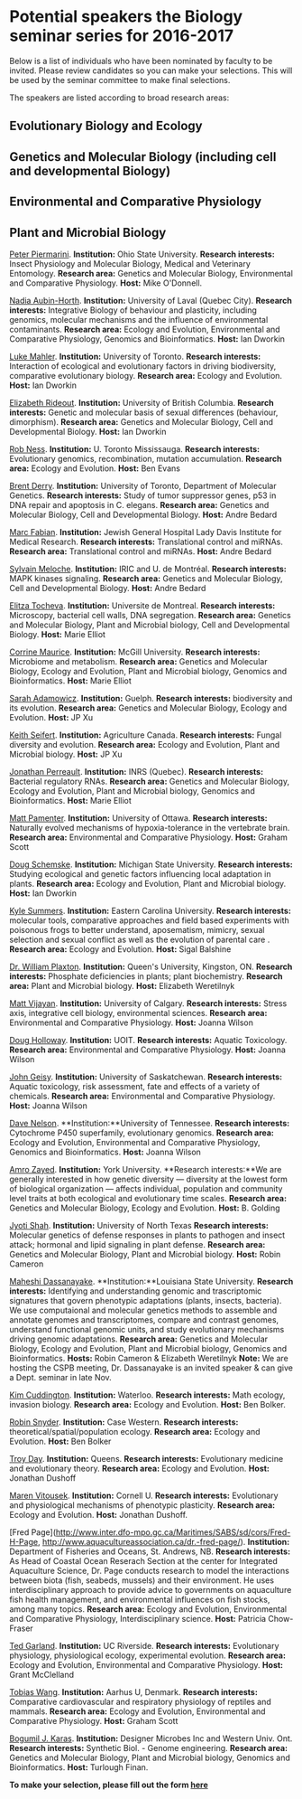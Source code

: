# Potential speakers the Biology seminar series for 2016-2017


Below is a list of individuals who have been nominated by faculty to be invited. Please review candidates so you can make your selections. This will be used by the seminar committee to make final selections.

The speakers are listed according to broad research areas:

## Evolutionary Biology and Ecology

## Genetics and Molecular Biology (including cell and developmental Biology)

## Environmental and Comparative Physiology

## Plant and Microbial Biology

[Peter Piermarini](https://www.researchgate.net/profile/Peter_Piermarini). 
**Institution:** Ohio State University.
**Research interests:** Insect Physiology and Molecular Biology, Medical and Veterinary Entomology. 
**Research area:** Genetics and Molecular Biology, Environmental and Comparative Physiology. 
**Host:** Mike O'Donnell.


[Nadia Aubin-Horth](http://wikiaubinhorth.ibis.ulaval.ca/Main_Page). 
**Institution:** University of Laval (Quebec City). 
**Research interests:** Integrative Biology of behaviour and plasticity, including genomics, molecular mechanisms and the influence of environmental contaminants.
**Research area:** Ecology and Evolution, Environmental and Comparative Physiology, Genomics and Bioinformatics.
**Host:** Ian Dworkin

[Luke Mahler](http://mahlerlab.com/). 
**Institution:** University of Toronto. 
**Research interests:** Interaction of ecological and evolutionary factors in driving biodiversity, comparative evolutionary biology.
**Research area:** Ecology and Evolution.
**Host:** Ian Dworkin

[Elizabeth Rideout](http://rideoutlab.weebly.com/). 
**Institution:** University of British Columbia.
**Research interests:** Genetic and molecular basis of sexual differences (behaviour, dimorphism).
**Research area:** Genetics and Molecular Biology, Cell and Developmental Biology.
**Host:** Ian Dworkin

[Rob Ness](http://sites.utm.utoronto.ca/ness/). 
**Institution:** U. Toronto Mississauga.
**Research interests:** Evolutionary genomics, recombination, mutation accumulation.
**Research area:** Ecology and Evolution.
**Host:** Ben Evans

[Brent Derry](http://lab.research.sickkids.ca/derry/). 
**Institution:** University of Toronto, Department of Molecular Genetics. 
**Research interests:** Study of tumor suppressor genes, p53 in DNA repair and apoptosis in C. elegans.
**Research area:** Genetics and Molecular Biology, Cell and Developmental Biology.
**Host:** Andre Bedard

[Marc Fabian](http://www.ncbi.nlm.nih.gov/pubmed/?term=fabian+mr). 
**Institution:** Jewish General Hospital Lady Davis Institute for Medical Research.
**Research interests:** Translational control and miRNAs.
**Research area:** Translational control and miRNAs.
**Host:** Andre Bedard

[Sylvain Meloche](http://www.iric.ca/en/research/principal-investigators/sylvain-meloche/). 
**Institution:** IRIC and U. de Montréal.
**Research interests:** MAPK kinases signaling.
**Research area:** Genetics and Molecular Biology, Cell and Developmental Biology.
**Host:** Andre Bedard

[Elitza Tocheva](http://www.biochimie.umontreal.ca/activites-de-recherche/themes-de-recherche-et-professeurs/elitza-tocheva/). 
**Institution:** Universite de Montreal.
**Research interests:** Microscopy, bacterial cell walls, DNA segregation.
**Research area:** Genetics and Molecular Biology, Plant and Microbial biology, Cell and Developmental Biology.
**Host:** Marie Elliot

[Corrine Maurice](https://www.mcgill.ca/microimm/people/professors/corinne-maurice). 
**Institution:** McGill University.
**Research interests:** Microbiome and metabolism.
**Research area:** Genetics and Molecular Biology, Ecology and Evolution, Plant and Microbial biology, Genomics and Bioinformatics.
**Host:** Marie Elliot

[Sarah Adamowicz](http://www.uoguelph.ca/ib/people/faculty/adamowicz.shtml). 
**Institution:** Guelph.
**Research interests:** biodiversity and its evolution.
**Research area:** Genetics and Molecular Biology, Ecology and Evolution.
**Host:** JP Xu

[Keith Seifert](http://www.agr.gc.ca/eng/science-and-innovation/research-centres/ontario/ottawa-research-and-development-centre/scientific-staff-and-expertise/seifert-keith-phd/?id=1181921509394). 
**Institution:** Agriculture Canada.
**Research interests:** Fungal diversity and evolution.
**Research area:** Ecology and Evolution, Plant and Microbial biology.
**Host:** JP Xu

[Jonathan Perreault](http://www.profs.inrs.ca/jperreault/). 
**Institution:** INRS (Quebec).
**Research interests:** Bacterial regulatory RNAs.
**Research area:** Genetics and Molecular Biology, Ecology and Evolution, Plant and Microbial biology, Genomics and Bioinformatics.
**Host:** Marie Elliot

[Matt Pamenter](http://pamenterlab.ca). 
**Institution:** University of Ottawa.
**Research interests:** Naturally evolved mechanisms of hypoxia-tolerance in the vertebrate brain.
**Research area:** Environmental and Comparative Physiology.
**Host:** Graham Scott

[Doug Schemske](https://plantbiology.natsci.msu.edu/directory/doug-schemske/research/). 
**Institution:** Michigan State University.
**Research interests:** Studying ecological and genetic factors influencing local adaptation in plants.
**Research area:** Ecology and Evolution, Plant and Microbial biology.
**Host:** Ian Dworkin

[Kyle Summers](http://core.ecu.edu/biol/summersk/summerwebpage/welcome.htm). 
**Institution:** Eastern Carolina University.
**Research interests:** molecular tools, comparative approaches and field based experiments with poisonous frogs to better understand, aposematism, mimicry, sexual selection and sexual conflict as well as the evolution of parental care .
**Research area:** Ecology and Evolution.
**Host:** Sigal Balshine

[Dr. William Plaxton](http://post.queensu.ca/~plaxton/). 
**Institution:** Queen's University, Kingston, ON.
**Research interests:** Phosphate deficiencies in plants; plant biochemistry.
**Research area:** Plant and Microbial biology.
**Host:** Elizabeth Weretilnyk

[Matt Vijayan](http://contacts.ucalgary.ca/info/bio/profiles/124-32886). 
**Institution:** University of Calgary.
**Research interests:** Stress axis, integrative cell biology, environmental sciences.
**Research area:** Environmental and Comparative Physiology.
**Host:** Joanna Wilson

[Doug Holloway](http://faculty.uoit.ca/groups/aquatox/). 
**Institution:** UOIT.
**Research interests:** Aquatic Toxicology.
**Research area:** Environmental and Comparative Physiology.
**Host:** Joanna Wilson

[John Geisy](http://www.usask.ca/toxicology/jgiesy/). 
**Institution:** University of Saskatchewan.
**Research interests:** Aquatic toxicology, risk assessment, fate and effects of a variety of chemicals.
**Research area:** Environmental and Comparative Physiology.
**Host:** Joanna Wilson

[Dave Nelson](https://www.uthsc.edu/molecular_sciences/directories/faculty/d_nelson.php). 
**Institution:**University of Tennessee.
**Research interests:** Cytochrome P450 superfamily, evolutionary genomics.
**Research area:** Ecology and Evolution, Environmental and Comparative Physiology, Genomics and Bioinformatics.
**Host:** Joanna Wilson

[Amro Zayed](http://biology.gradstudies.yorku.ca/faculty/a-zayed/). 
**Institution:** York University.
**Research interests:**We are generally interested in how genetic diversity — diversity at the lowest form of biological organization — affects individual, population and community level traits at both ecological and evolutionary time scales.
**Research area:** Genetics and Molecular Biology, Ecology and Evolution.
**Host:** B. Golding

[Jyoti Shah](https://facultyinfo.unt.edu/faculty-profile?query=Jyoti+Shah&type=name&profile=js0863). 
**Institution:** University of North Texas
**Research interests:** Molecular genetics of defense responses in plants to pathogen and insect attack; hormonal and lipid signaling in plant defense. 
**Research area:** Genetics and Molecular Biology, Plant and Microbial biology.
**Host:** Robin Cameron

[Maheshi Dassanayake](http://www.lsugenomics.org/). 
**Institution:**Louisiana State University.
**Research interests:** Identifying and understanding genomic and trascriptomic signatures that govern phenotypic adaptations (plants, insects, bacteria). We use computaional and molecular genetics methods to assemble and annotate genomes and transcriptomes, compare and contrast genomes, understand functional genomic units, and study evolutionary mechanisms driving genomic adaptations.
**Research area:** Genetics and Molecular Biology, Ecology and Evolution, Plant and Microbial biology, Genomics and Bioinformatics. 
**Hosts:** Robin Cameron & Elizabeth Weretilnyk
**Note:** We are hosting the CSPB meeting, Dr. Dassanayake is an invited speaker & can give a Dept. seminar in late Nov.

[Kim Cuddington](http://ecotheory.uwaterloo.ca/). 
**Institution:** Waterloo.
**Research interests:** Math ecology, invasion biology.
**Research area:** Ecology and Evolution.
**Host:** Ben Bolker.

[Robin Snyder](http://www.cwru.edu/artsci/biol/snyder/research.html). 
**Institution:** Case Western. 
**Research interests:** theoretical/spatial/population ecology.
**Research area:** Ecology and Evolution.
**Host:** Ben Bolker

[Troy Day](http://www.mast.queensu.ca/~tday/research.html). 
**Institution:** Queens.
**Research interests:** Evolutionary medicine and evolutionary theory. 
**Research area:** Ecology and Evolution.
**Host:** Jonathan Dushoff

[Maren Vitousek](http://vitousek.weebly.com/). 
**Institution:** Cornell U.
**Research interests:** Evolutionary and physiological mechanisms of phenotypic plasticity.
**Research area:** Ecology and Evolution.
**Host:** Jonathan Dushoff.

[Fred Page](http://www.inter.dfo-mpo.gc.ca/Maritimes/SABS/sd/cors/Fred-H-Page, http://www.aquacultureassociation.ca/dr.-fred-page/). 
**Institution:** Department of Fisheries and Oceans, St. Andrews, NB.
**Research interests:** As Head of Coastal Ocean Reserach Section at the center for Integrated Aquaculture Science, Dr. Page conducts research to model the interactions between biota (fish, seabeds, mussels) and their environment.  He uses interdisciplinary approach to provide advice to governments on aquaculture fish health management, and environmental influences on fish stocks, among many topics.
**Research area:** Ecology and Evolution, Environmental and Comparative Physiology, Interdisciplinary science.
**Host:** Patricia Chow-Fraser

[Ted Garland](http://www.biology.ucr.edu/people/faculty/Garland/Garland2.html). 
**Institution:** UC Riverside.
**Research interests:** Evolutionary physiology, physiological ecology, experimental evolution.
**Research area:** Ecology and Evolution, Environmental and Comparative Physiology.
**Host:** Grant McClelland

[Tobias Wang](http://pure.au.dk/portal/en/persons/tobias-wang(7a3d91ab-5dbf-46e4-bc6e-634e16bd8d80).html). 
**Institution:** Aarhus U, Denmark.
**Research interests:** Comparative cardiovascular and respiratory physiology of reptiles and mammals.
**Research area:** Ecology and Evolution, Environmental and Comparative Physiology.
**Host:** Graham Scott

[Bogumil J. Karas](http://designermicrobes.com/about/). 
**Institution:** Designer Microbes Inc and Western Univ. Ont.
**Research interests:** Synthetic Biol. - Genome engineering.
**Research area:** Genetics and Molecular Biology, Plant and Microbial biology, Genomics and Bioinformatics.
**Host:** Turlough Finan.


**To make your selection, please fill out the form [here](url)**
